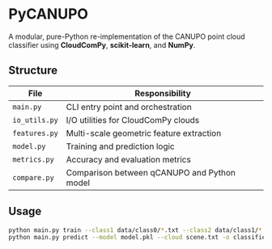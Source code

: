 ﻿# PyCANUPO

A modular, pure-Python re-implementation of the CANUPO point cloud classifier using **CloudComPy**, **scikit-learn**, and **NumPy**.

## Structure

| File | Responsibility |
|------|----------------|
| `main.py` | CLI entry point and orchestration |
| `io_utils.py` | I/O utilities for CloudComPy clouds |
| `features.py` | Multi-scale geometric feature extraction |
| `model.py` | Training and prediction logic |
| `metrics.py` | Accuracy and evaluation metrics |
| `compare.py` | Comparison between qCANUPO and Python model |

## Usage

```bash
python main.py train --class1 data/class0/*.txt --class2 data/class1/*.txt -o model.pkl
python main.py predict --model model.pkl --cloud scene.txt -o classified.bin
```
